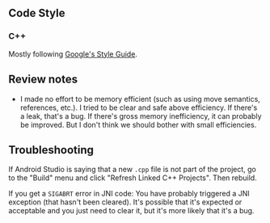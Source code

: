 ## Code Style

### C++

Mostly following [Google's Style Guide](https://google.github.io/styleguide/cppguide.html).

## Review notes

* I made no effort to be memory efficient (such as using move semantics, references, etc.). I tried to be clear and safe above efficiency. If there's a leak, that's a bug. If there's gross memory inefficiency, it can probably be improved. But I don't think we should bother with small efficiencies.


## Troubleshooting

If Android Studio is saying that a new `.cpp` file is not part of the project, go to the "Build" menu and click "Refresh Linked C++ Projects". Then rebuild.

If you get a `SIGABRT` error in JNI code: You have probably triggered a JNI exception (that hasn't been cleared). It's possible that it's expected or acceptable and you just need to clear it, but it's more likely that it's a bug.
